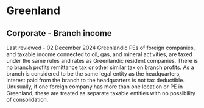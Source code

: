 # Greenland
## Corporate - Branch income
Last reviewed - 02 December 2024
Greenlandic PEs of foreign companies, and taxable income connected to oil, gas, and mineral activities, are taxed under the same rules and rates as Greenlandic resident companies. There is no branch profits remittance tax or other similar tax on branch profits. As a branch is considered to be the same legal entity as the headquarters, interest paid from the branch to the headquarters is not tax deductible.
Unusually, if one foreign company has more than one location or PE in Greenland, these are treated as separate taxable entities with no possibility of consolidation.
